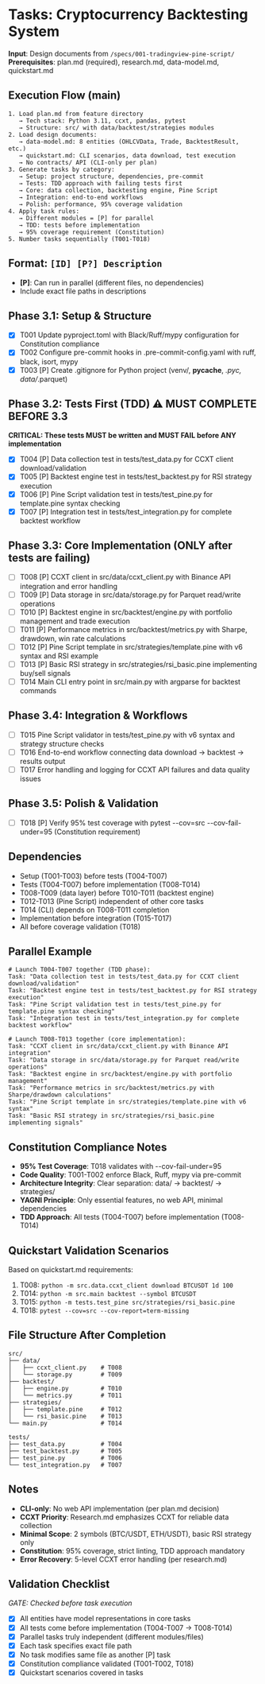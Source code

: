# Tasks: Cryptocurrency Backtesting System

**Input**: Design documents from `/specs/001-tradingview-pine-script/`
**Prerequisites**: plan.md (required), research.md, data-model.md, quickstart.md

## Execution Flow (main)
```
1. Load plan.md from feature directory
   → Tech stack: Python 3.11, ccxt, pandas, pytest
   → Structure: src/ with data/backtest/strategies modules
2. Load design documents:
   → data-model.md: 8 entities (OHLCVData, Trade, BacktestResult, etc.)
   → quickstart.md: CLI scenarios, data download, test execution
   → No contracts/ API (CLI-only per plan)
3. Generate tasks by category:
   → Setup: project structure, dependencies, pre-commit
   → Tests: TDD approach with failing tests first
   → Core: data collection, backtesting engine, Pine Script
   → Integration: end-to-end workflows
   → Polish: performance, 95% coverage validation
4. Apply task rules:
   → Different modules = [P] for parallel
   → TDD: tests before implementation
   → 95% coverage requirement (Constitution)
5. Number tasks sequentially (T001-T018)
```

## Format: `[ID] [P?] Description`
- **[P]**: Can run in parallel (different files, no dependencies)
- Include exact file paths in descriptions

## Phase 3.1: Setup & Structure
- [x] T001 Update pyproject.toml with Black/Ruff/mypy configuration for Constitution compliance
- [x] T002 Configure pre-commit hooks in .pre-commit-config.yaml with ruff, black, isort, mypy
- [x] T003 [P] Create .gitignore for Python project (venv/, __pycache__, *.pyc, data/*.parquet)

## Phase 3.2: Tests First (TDD) ⚠️ MUST COMPLETE BEFORE 3.3
**CRITICAL: These tests MUST be written and MUST FAIL before ANY implementation**
- [x] T004 [P] Data collection test in tests/test_data.py for CCXT client download/validation
- [x] T005 [P] Backtest engine test in tests/test_backtest.py for RSI strategy execution  
- [x] T006 [P] Pine Script validation test in tests/test_pine.py for template.pine syntax checking
- [x] T007 [P] Integration test in tests/test_integration.py for complete backtest workflow

## Phase 3.3: Core Implementation (ONLY after tests are failing)
- [ ] T008 [P] CCXT client in src/data/ccxt_client.py with Binance API integration and error handling
- [ ] T009 [P] Data storage in src/data/storage.py for Parquet read/write operations
- [ ] T010 [P] Backtest engine in src/backtest/engine.py with portfolio management and trade execution
- [ ] T011 [P] Performance metrics in src/backtest/metrics.py with Sharpe, drawdown, win rate calculations
- [ ] T012 [P] Pine Script template in src/strategies/template.pine with v6 syntax and RSI example
- [ ] T013 [P] Basic RSI strategy in src/strategies/rsi_basic.pine implementing buy/sell signals
- [ ] T014 Main CLI entry point in src/main.py with argparse for backtest commands

## Phase 3.4: Integration & Workflows
- [ ] T015 Pine Script validator in tests/test_pine.py with v6 syntax and strategy structure checks
- [ ] T016 End-to-end workflow connecting data download → backtest → results output
- [ ] T017 Error handling and logging for CCXT API failures and data quality issues

## Phase 3.5: Polish & Validation
- [ ] T018 [P] Verify 95% test coverage with pytest --cov=src --cov-fail-under=95 (Constitution requirement)

## Dependencies
- Setup (T001-T003) before tests (T004-T007)
- Tests (T004-T007) before implementation (T008-T014)
- T008-T009 (data layer) before T010-T011 (backtest engine)
- T012-T013 (Pine Script) independent of other core tasks
- T014 (CLI) depends on T008-T011 completion
- Implementation before integration (T015-T017)
- All before coverage validation (T018)

## Parallel Example
```
# Launch T004-T007 together (TDD phase):
Task: "Data collection test in tests/test_data.py for CCXT client download/validation"
Task: "Backtest engine test in tests/test_backtest.py for RSI strategy execution"
Task: "Pine Script validation test in tests/test_pine.py for template.pine syntax checking"
Task: "Integration test in tests/test_integration.py for complete backtest workflow"

# Launch T008-T013 together (core implementation):
Task: "CCXT client in src/data/ccxt_client.py with Binance API integration"
Task: "Data storage in src/data/storage.py for Parquet read/write operations"
Task: "Backtest engine in src/backtest/engine.py with portfolio management"
Task: "Performance metrics in src/backtest/metrics.py with Sharpe/drawdown calculations"
Task: "Pine Script template in src/strategies/template.pine with v6 syntax"
Task: "Basic RSI strategy in src/strategies/rsi_basic.pine implementing signals"
```

## Constitution Compliance Notes
- **95% Test Coverage**: T018 validates with --cov-fail-under=95
- **Code Quality**: T001-T002 enforce Black, Ruff, mypy via pre-commit
- **Architecture Integrity**: Clear separation: data/ → backtest/ → strategies/
- **YAGNI Principle**: Only essential features, no web API, minimal dependencies
- **TDD Approach**: All tests (T004-T007) before implementation (T008-T014)

## Quickstart Validation Scenarios
Based on quickstart.md requirements:
1. T008: `python -m src.data.ccxt_client download BTCUSDT 1d 100`
2. T014: `python -m src.main backtest --symbol BTCUSDT`  
3. T015: `python -m tests.test_pine src/strategies/rsi_basic.pine`
4. T018: `pytest --cov=src --cov-report=term-missing`

## File Structure After Completion
```
src/
├── data/
│   ├── ccxt_client.py    # T008
│   └── storage.py        # T009
├── backtest/
│   ├── engine.py         # T010
│   └── metrics.py        # T011
├── strategies/
│   ├── template.pine     # T012
│   └── rsi_basic.pine    # T013
└── main.py               # T014

tests/
├── test_data.py          # T004
├── test_backtest.py      # T005
├── test_pine.py          # T006
└── test_integration.py   # T007
```

## Notes
- **CLI-only**: No web API implementation (per plan.md decision)
- **CCXT Priority**: Research.md emphasizes CCXT for reliable data collection
- **Minimal Scope**: 2 symbols (BTC/USDT, ETH/USDT), basic RSI strategy only
- **Constitution**: 95% coverage, strict linting, TDD approach mandatory
- **Error Recovery**: 5-level CCXT error handling (per research.md)

## Validation Checklist
*GATE: Checked before task execution*

- [x] All entities have model representations in core tasks
- [x] All tests come before implementation (T004-T007 → T008-T014)  
- [x] Parallel tasks truly independent (different modules/files)
- [x] Each task specifies exact file path
- [x] No task modifies same file as another [P] task
- [x] Constitution compliance validated (T001-T002, T018)
- [x] Quickstart scenarios covered in tasks